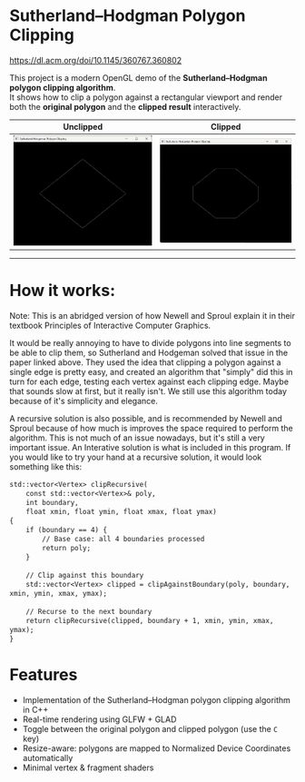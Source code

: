 # Sutherland–Hodgman Polygon Clipping

https://dl.acm.org/doi/10.1145/360767.360802

This project is a modern OpenGL demo of the **Sutherland–Hodgman polygon clipping algorithm**.  
It shows how to clip a polygon against a rectangular viewport and render both the **original polygon** and the **clipped result** interactively.

Unclipped                  |  Clipped
:-------------------------:|:-------------------------:
![SC1](SC1.png)            | ![SC2](SC2.png)


---

# How it works:
Note: This is an abridged version of how Newell and Sproul explain it in their textbook Principles of Interactive Computer Graphics.

It would be really annoying to have to divide polygons into line segments to be able to clip them, so Sutherland and Hodgeman solved that issue in the paper linked above.
They used the idea that clipping a polygon against a single edge is pretty easy, and created an algorithm that "simply" did this in turn for each edge, testing each vertex against each clipping edge.
Maybe that sounds slow at first, but it really isn't. We still use this algorithm today because of it's simplicity and elegance.

A recursive solution is also possible, and is recommended by Newell and Sproul because of how much is improves the space required to perform the algorithm. This is not much of an issue nowadays, but it's still a very important issue. An Interative solution is what is included in this program. If you would like to try your hand at a recursive solution, it would look something like this:

```
std::vector<Vertex> clipRecursive(
    const std::vector<Vertex>& poly,
    int boundary,
    float xmin, float ymin, float xmax, float ymax)
{
    if (boundary == 4) {
        // Base case: all 4 boundaries processed
        return poly;
    }

    // Clip against this boundary
    std::vector<Vertex> clipped = clipAgainstBoundary(poly, boundary, xmin, ymin, xmax, ymax);

    // Recurse to the next boundary
    return clipRecursive(clipped, boundary + 1, xmin, ymin, xmax, ymax);
}
```

# Features
- Implementation of the Sutherland–Hodgman polygon clipping algorithm in C++  
- Real-time rendering using GLFW + GLAD  
- Toggle between the original polygon and clipped polygon (use the `C` key)  
- Resize-aware: polygons are mapped to Normalized Device Coordinates automatically  
- Minimal vertex & fragment shaders
